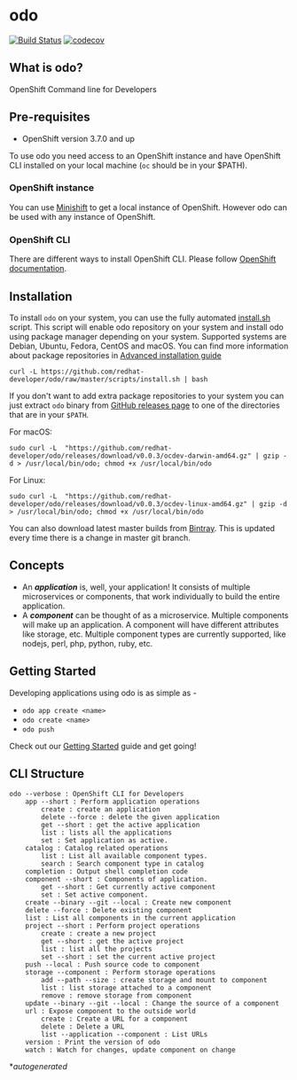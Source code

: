 # odo
[![Build Status](https://travis-ci.org/redhat-developer/odo.svg?branch=master)](https://travis-ci.org/redhat-developer/odo) [![codecov](https://codecov.io/gh/redhat-developer/odo/branch/master/graph/badge.svg)](https://codecov.io/gh/redhat-developer/odo)

## What is odo?
OpenShift Command line for Developers

## Pre-requisites
- OpenShift version 3.7.0 and up

To use odo you need access to an OpenShift instance and have OpenShift CLI installed on your local machine (`oc` should be in your $PATH).

### OpenShift instance
You can use [Minishift](https://docs.openshift.org/latest/minishift/index.html) to get a local instance of OpenShift. However odo can be used with any instance of OpenShift.

### OpenShift CLI
There are different ways to install OpenShift CLI. 
Please follow [OpenShift documentation](https://docs.openshift.org/latest/cli_reference/get_started_cli.html#installing-the-cli).

## Installation
To install `odo` on your system, you can use the fully automated [install.sh](./scripts/install.sh) script.
This script will enable odo repository on your system and install odo using package manager depending on your system.
Supported systems are Debian, Ubuntu, Fedora, CentOS and macOS. You can find more information about package repositories in 
[Advanced installation guide](./docs/advanced-installation-guide.md)

```
curl -L https://github.com/redhat-developer/odo/raw/master/scripts/install.sh | bash
```


If you don't want to add extra package repositories to your system you can just extract  `odo` binary from [GitHub releases page](https://github.com/redhat-developer/odo/releases) to one of the directories that are in your `$PATH`.

For macOS:

```
sudo curl -L  "https://github.com/redhat-developer/odo/releases/download/v0.0.3/ocdev-darwin-amd64.gz" | gzip -d > /usr/local/bin/odo; chmod +x /usr/local/bin/odo
```

For Linux:
```
sudo curl -L  "https://github.com/redhat-developer/odo/releases/download/v0.0.3/ocdev-linux-amd64.gz" | gzip -d > /usr/local/bin/odo; chmod +x /usr/local/bin/odo
```

You can also download latest master builds from [Bintray](https://dl.bintray.com/odo/odo/latest/). This is updated every time there is a change in master git branch.



## Concepts
- An **_application_** is, well, your application! It consists of multiple microservices or components, that work individually to build the entire application.
- A **_component_** can be thought of as a microservice. Multiple components will make up an application. A component will have different attributes like storage, etc.
Multiple component types are currently supported, like nodejs, perl, php, python, ruby, etc.

## Getting Started
Developing applications using odo is as simple as -
- `odo app create <name>`
- `odo create <name>`
- `odo push`

Check out our [Getting Started](docs/getting-started.md) guide and get going!

## CLI Structure
```
odo --verbose : OpenShift CLI for Developers
    app --short : Perform application operations
        create : create an application
        delete --force : delete the given application
        get --short : get the active application
        list : lists all the applications
        set : Set application as active.
    catalog : Catalog related operations
        list : List all available component types.
        search : Search component type in catalog
    completion : Output shell completion code
    component --short : Components of application.
        get --short : Get currently active component
        set : Set active component.
    create --binary --git --local : Create new component
    delete --force : Delete existing component
    list : List all components in the current application
    project --short : Perform project operations
        create : create a new project
        get --short : get the active project
        list : list all the projects
        set --short : set the current active project
    push --local : Push source code to component
    storage --component : Perform storage operations
        add --path --size : create storage and mount to component
        list : list storage attached to a component
        remove : remove storage from component
    update --binary --git --local : Change the source of a component
    url : Expose component to the outside world
        create : Create a URL for a component
        delete : Delete a URL
        list --application --component : List URLs
    version : Print the version of odo
    watch : Watch for changes, update component on change
```
*_autogenerated_
